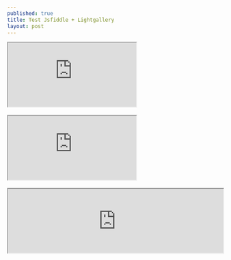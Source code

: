 ```yaml
---
published: true
title: Test Jsfiddle + Lightgallery
layout: post
---
```

<div class="intrinsic-container">
<iframe src="https://jsfiddle.net/qwzxc129/yfyr0j6m/embedded/result,html,js,css/dark/" allowfullscreen></iframe></div>
<br>
<div class="intrinsic-container">
<iframe src="https://codepen.io/qwzxc129/embed/kXjXkE/?height=640&theme-id=dark&default-tab=result&embed-version=2" allowfullscreen></iframe></div>
<br>
<iframe data-height='530' src="https://codepen.io/qwzxc129/embed/kXjXkE/?height=640&theme-id=dark&default-tab=result&embed-version=2" 
allowfullscreen style="width:100%"></iframe>

